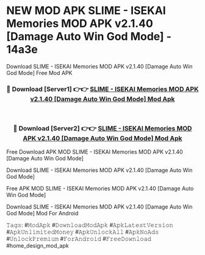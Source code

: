 # NEW MOD APK SLIME - ISEKAI Memories MOD APK v2.1.40 [Damage Auto Win God Mode] - 14a3e
Download SLIME - ISEKAI Memories MOD APK v2.1.40 [Damage Auto Win God Mode] Free Mod APK

<div align="center">
<h3>🔴 Download [Server1] 👉👉 <a href="https://apk-comot.site?title=SLIME_-_ISEKAI_Memories_MOD_APK_v2.1.40_[Damage_Auto_Win_God_Mode]">SLIME - ISEKAI Memories MOD APK v2.1.40 [Damage Auto Win God Mode] Mod Apk</a></h3><br>

<h3>🔴 Download [Server2] 👉👉 <a href="https://apk-comot.site?title=SLIME_-_ISEKAI_Memories_MOD_APK_v2.1.40_[Damage_Auto_Win_God_Mode]">SLIME - ISEKAI Memories MOD APK v2.1.40 [Damage Auto Win God Mode] Mod Apk</a></h3>
</div>


Free Download APK MOD SLIME - ISEKAI Memories MOD APK v2.1.40 [Damage Auto Win God Mode]

Download SLIME - ISEKAI Memories MOD APK v2.1.40 [Damage Auto Win God Mode] 

Free APK MOD SLIME - ISEKAI Memories MOD APK v2.1.40 [Damage Auto Win God Mode] 

Download SLIME - ISEKAI Memories MOD APK v2.1.40 [Damage Auto Win God Mode] Mod For Android

𝚃𝚊𝚐𝚜: #𝙼𝚘𝚍𝙰𝚙𝚔 #𝙳𝚘𝚠𝚗𝚕𝚘𝚊𝚍𝙼𝚘𝚍𝙰𝚙𝚔 #𝙰𝚙𝚔𝙻𝚊𝚝𝚎𝚜𝚝𝚅𝚎𝚛𝚜𝚒𝚘𝚗 #𝙰𝚙𝚔𝚄𝚗𝚕𝚒𝚖𝚒𝚝𝚎𝚍𝙼𝚘𝚗𝚎𝚢 #𝙰𝚙𝚔𝚄𝚗𝚕𝚘𝚌𝚔𝙰𝚕𝚕 #𝙰𝚙𝚔𝙽𝚘𝙰𝚍𝚜 #𝚄𝚗𝚕𝚘𝚌𝚔𝙿𝚛𝚎𝚖𝚒𝚞𝚖 #𝙵𝚘𝚛𝙰𝚗𝚍𝚛𝚘𝚒𝚍 #𝙵𝚛𝚎𝚎𝙳𝚘𝚠𝚗𝚕𝚘𝚊𝚍 #home_design_mod_apk